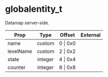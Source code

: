 # globalentity_t
Datamap server-side.

|Prop|Type|Offset|External|
|---|:-:|:-:|--:|
|name|custom|0 \| 0x0||
|levelName|custom|2 \| 0x2||
|state|integer|4 \| 0x4||
|counter|integer|8 \| 0x8||
